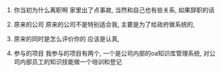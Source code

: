 1. 你当初为什么离职啊
   家里出了点事故, 当然和自己也有些关系, 如果辞职的话
2. 原来的公司
   原来的公司不是特别适合我, 主要是为了给政府做系统的,

3. 原来的同时是怎么评价你的
   应该是认真,

4. 参与的项目
   我参与的项目有两个, 一个是公司内部的oa知识库管理系统, 对公司内部员工的知识技能做一个培训和登记
